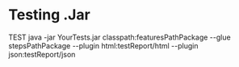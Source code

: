 # Testing .Jar 
TEST
java -jar YourTests.jar classpath:featuresPathPackage --glue stepsPathPackage --plugin html:testReport/html --plugin json:testReport/json


